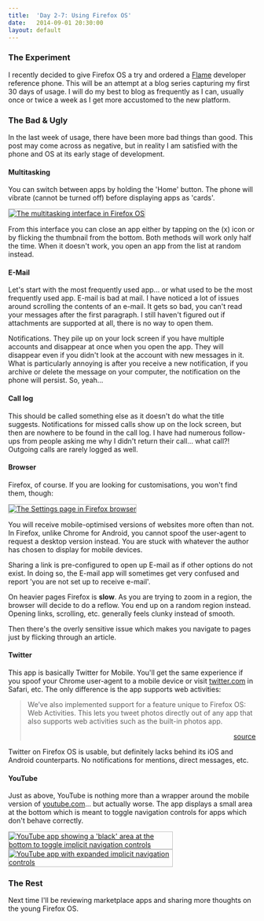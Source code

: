 ```yaml
---
title:  'Day 2-7: Using Firefox OS'
date:   2014-09-01 20:30:00
layout: default
---
```


### The Experiment

I recently decided to give Firefox OS a try and ordered a [Flame][flame] developer reference phone. This will be an attempt at a blog series capturing my first 30 days of usage. I will do my best to blog as frequently as I can, usually once or twice a week as I get more accustomed to the new platform.

  [flame]: https://developer.mozilla.org/en-US/Firefox_OS/Developer_phone_guide/Flame

### The Bad & Ugly

In the last week of usage, there have been more bad things than good. This post may come across as negative, but in reality I am satisfied with the phone and OS at its early stage of development.

#### Multitasking

You can switch between apps by holding the 'Home' button. The phone will vibrate (cannot be turned off) before displaying apps as 'cards'.

<a href="{{ site.base | xml_escape }}/assets/images/2014/09/01/2014-09-01-19-55-05.png" target="_blank"><img src="{{ site.base | xml_escape }}/assets/images/2014/09/01/2014-09-01-19-55-05.png" alt="The multitasking interface in Firefox OS" style="max-width: 66%; max-height: 360px; border: 1px solid rgba(0, 0, 0, 0.25);"></a>

From this interface you can close an app either by tapping on the (x) icon or by flicking the thumbnail from the bottom. Both methods will work only half the time. When it doesn't work, you open an app from the list at random instead.

#### E-Mail

Let's start with the most frequently used app... or what used to be the most frequently used app. E-mail is bad at mail. I have noticed a lot of issues around scrolling the contents of an e-mail. It gets so bad, you can't read your messages after the first paragraph. I still haven't figured out if attachments are supported at all, there is no way to open them.

Notifications. They pile up on your lock screen if you have multiple accounts and disappear at once when you open the app. They will disappear even if you didn't look at the account with new messages in it. What is particularly annoying is after you receive a new notification, if you archive or delete the message on your computer, the notification on the phone will persist. So, yeah...

#### Call log

This should be called something else as it doesn't do what the title suggests. Notifications for missed calls show up on the lock screen, but then are nowhere to be found in the call log. I have had numerous follow-ups from people asking me why I didn't return their call... what call?! Outgoing calls are rarely logged as well.

#### Browser

Firefox, of course. If you are looking for customisations, you won't find them, though:

<a href="{{ site.base | xml_escape }}/assets/images/2014/09/01/2014-09-01-19-17-57.png" target="_blank"><img src="{{ site.base | xml_escape }}/assets/images/2014/09/01/2014-09-01-19-17-57.png" alt="The Settings page in Firefox browser" style="max-width: 66%; max-height: 360px; border: 1px solid rgba(0, 0, 0, 0.25);"></a>

You will receive mobile-optimised versions of websites more often than not. In Firefox, unlike Chrome for Android, you cannot spoof the user-agent to request a desktop version instead. You are stuck with whatever the author has chosen to display for mobile devices.

Sharing a link is pre-configured to open up E-mail as if other options do not exist. In doing so, the E-mail app will sometimes get very confused and report 'you are not set up to receive e-mail'.

On heavier pages Firefox is **slow**. As you are trying to zoom in a region, the browser will decide to do a reflow. You end up on a random region instead. Opening links, scrolling, etc. generally feels clunky instead of smooth.

Then there's the overly sensitive issue which makes you navigate to pages just by flicking through an article.

#### Twitter

This app is basically Twitter for Mobile. You'll get the same experience if you spoof your Chrome user-agent to a mobile device or visit [twitter.com](https://twitter.com) in Safari, etc. The only difference is the app supports web activities:

> We’ve also implemented support for a feature unique to Firefox OS: Web Activities. This lets you tweet photos directly out of any app that also supports web activities such as the built-in photos app.
>
> <div align="right"><a href="https://blog.twitter.com/2013/twitter-for-firefox-os">source</a></div>

Twitter on Firefox OS is usable, but definitely lacks behind its iOS and Android counterparts. No notifications for mentions, direct messages, etc.

#### YouTube

Just as above, YouTube is nothing more than a wrapper around the mobile version of [youtube.com](http://youtube.com)... but actually worse. The app displays a small area at the bottom which is meant to toggle navigation controls for apps which don't behave correctly.

<a href="{{ site.base | xml_escape }}/assets/images/2014/09/01/2014-09-01-19-46-31.png" target="_blank"><img src="{{ site.base | xml_escape }}/assets/images/2014/09/01/2014-09-01-19-46-31.png" alt="YouTube app showing a 'black' area at the bottom to toggle implicit navigation controls" style="max-width: 66%; max-height: 360px; border: 1px solid rgba(0, 0, 0, 0.25);"></a> <a href="{{ site.base | xml_escape }}/assets/images/2014/09/01/2014-09-01-19-48-17.png" target="_blank"><img src="{{ site.base | xml_escape }}/assets/images/2014/09/01/2014-09-01-19-48-17.png" alt="YouTube app with expanded implicit navigation controls" style="max-width: 66%; max-height: 360px; border: 1px solid rgba(0, 0, 0, 0.25);"></a>

### The Rest

Next time I'll be reviewing marketplace apps and sharing more thoughts on the young Firefox OS.
